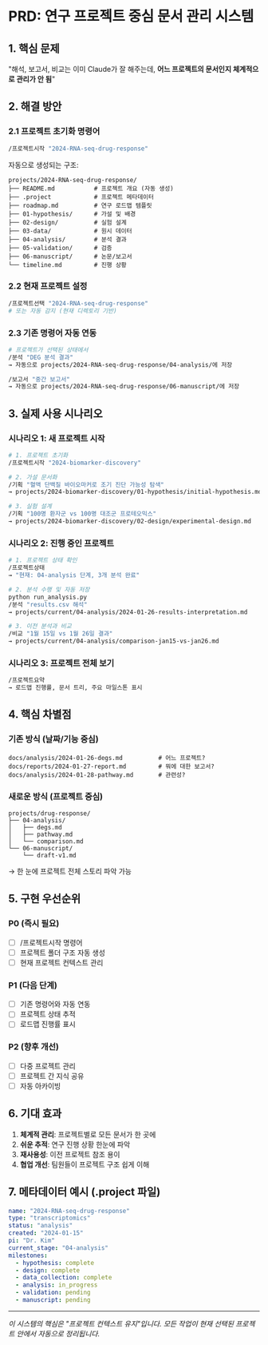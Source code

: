 # PRD: 연구 프로젝트 중심 문서 관리 시스템

## 1. 핵심 문제
"해석, 보고서, 비교는 이미 Claude가 잘 해주는데, **어느 프로젝트의 문서인지 체계적으로 관리가 안 됨**"

## 2. 해결 방안

### 2.1 프로젝트 초기화 명령어
```bash
/프로젝트시작 "2024-RNA-seq-drug-response"
```

자동으로 생성되는 구조:
```
projects/2024-RNA-seq-drug-response/
├── README.md           # 프로젝트 개요 (자동 생성)
├── .project            # 프로젝트 메타데이터
├── roadmap.md          # 연구 로드맵 템플릿
├── 01-hypothesis/      # 가설 및 배경
├── 02-design/          # 실험 설계
├── 03-data/            # 원시 데이터
├── 04-analysis/        # 분석 결과
├── 05-validation/      # 검증
├── 06-manuscript/      # 논문/보고서
└── timeline.md         # 진행 상황
```

### 2.2 현재 프로젝트 설정
```bash
/프로젝트선택 "2024-RNA-seq-drug-response"
# 또는 자동 감지 (현재 디렉토리 기반)
```

### 2.3 기존 명령어 자동 연동
```bash
# 프로젝트가 선택된 상태에서
/분석 "DEG 분석 결과"
→ 자동으로 projects/2024-RNA-seq-drug-response/04-analysis/에 저장

/보고서 "중간 보고서"
→ 자동으로 projects/2024-RNA-seq-drug-response/06-manuscript/에 저장
```

## 3. 실제 사용 시나리오

### 시나리오 1: 새 프로젝트 시작
```bash
# 1. 프로젝트 초기화
/프로젝트시작 "2024-biomarker-discovery"

# 2. 가설 문서화
/기획 "혈액 단백질 바이오마커로 조기 진단 가능성 탐색"
→ projects/2024-biomarker-discovery/01-hypothesis/initial-hypothesis.md

# 3. 실험 설계
/기획 "100명 환자군 vs 100명 대조군 프로테오믹스"
→ projects/2024-biomarker-discovery/02-design/experimental-design.md
```

### 시나리오 2: 진행 중인 프로젝트
```bash
# 1. 프로젝트 상태 확인
/프로젝트상태
→ "현재: 04-analysis 단계, 3개 분석 완료"

# 2. 분석 수행 및 자동 저장
python run_analysis.py
/분석 "results.csv 해석"
→ projects/current/04-analysis/2024-01-26-results-interpretation.md

# 3. 이전 분석과 비교
/비교 "1월 15일 vs 1월 26일 결과"
→ projects/current/04-analysis/comparison-jan15-vs-jan26.md
```

### 시나리오 3: 프로젝트 전체 보기
```bash
/프로젝트요약
→ 로드맵 진행률, 문서 트리, 주요 마일스톤 표시
```

## 4. 핵심 차별점

### 기존 방식 (날짜/기능 중심)
```
docs/analysis/2024-01-26-degs.md          # 어느 프로젝트?
docs/reports/2024-01-27-report.md         # 뭐에 대한 보고서?
docs/analysis/2024-01-28-pathway.md       # 관련성?
```

### 새로운 방식 (프로젝트 중심)
```
projects/drug-response/
├── 04-analysis/
│   ├── degs.md
│   ├── pathway.md
│   └── comparison.md
└── 06-manuscript/
    └── draft-v1.md
```
→ 한 눈에 프로젝트 전체 스토리 파악 가능

## 5. 구현 우선순위

### P0 (즉시 필요)
- [ ] /프로젝트시작 명령어
- [ ] 프로젝트 폴더 구조 자동 생성
- [ ] 현재 프로젝트 컨텍스트 관리

### P1 (다음 단계)
- [ ] 기존 명령어와 자동 연동
- [ ] 프로젝트 상태 추적
- [ ] 로드맵 진행률 표시

### P2 (향후 개선)
- [ ] 다중 프로젝트 관리
- [ ] 프로젝트 간 지식 공유
- [ ] 자동 아카이빙

## 6. 기대 효과

1. **체계적 관리**: 프로젝트별로 모든 문서가 한 곳에
2. **쉬운 추적**: 연구 진행 상황 한눈에 파악
3. **재사용성**: 이전 프로젝트 참조 용이
4. **협업 개선**: 팀원들이 프로젝트 구조 쉽게 이해

## 7. 메타데이터 예시 (.project 파일)
```yaml
name: "2024-RNA-seq-drug-response"
type: "transcriptomics"
status: "analysis"
created: "2024-01-15"
pi: "Dr. Kim"
current_stage: "04-analysis"
milestones:
  - hypothesis: complete
  - design: complete
  - data_collection: complete
  - analysis: in_progress
  - validation: pending
  - manuscript: pending
```

---
*이 시스템의 핵심은 "프로젝트 컨텍스트 유지"입니다. 
모든 작업이 현재 선택된 프로젝트 안에서 자동으로 정리됩니다.*